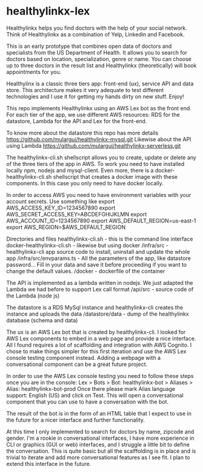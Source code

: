 # healthylinkx-lex
Healthylinkx helps you find doctors with the help of your social network. Think of Healthylinkx as a combination of Yelp, Linkedin and Facebook.

This is an early prototype that combines open data of doctors and specialists from the US Department of Health. It allows you to search for doctors based on location, specialization, genre or name. You can choose up to three doctors in the result list and Healthylinkx (theoretically) will book appointments for you.

Healthylinx is a classic three tiers app: front-end (ux), service API and data store. This architecture makes it very adequate to test different technologies and I use it for getting my hands dirty on new stuff. Enjoy!

This repo implements Healthylinkx using an AWS Lex bot as the front end. For each tier of the app, we use different AWS resources: RDS for the datastore, Lambda for the API and Lex for the front-end.

To know more about the datastore this repo has more details https://github.com/mulargui/healthylinkx-mysql.git
Likewise about the API using Lambda https://github.com/mulargui/healthylinkx-serverless.git

The healthylinkx-cli.sh shellscript allows you to create, update or delete any of the three tiers of the app in AWS. To work you need to have installed locally npm, nodejs and mysql-client. Even more, there is a docker-healthylinkx-cli.sh shellscript that creates a docker image with these components. In this case you only need to have docker locally.

In order to access AWS you need to have environment variables with your account secrets. Use something like
export AWS_ACCESS_KEY_ID=1234567890
export AWS_SECRET_ACCESS_KEY=ABCDEFGHIJKLMN
export AWS_ACCOUNT_ID=1234567890
export AWS_DEFAULT_REGION=us-east-1
export AWS_REGION=$AWS_DEFAULT_REGION

Directories and files
healthylinkx-cli.sh - this is the command line interface
docker-healthylinkx-cli.sh - likewise but using docker
/infra/src - healthylinkx-cli app source code to install, uninstall and update the whole app
/infra/src/envparams.ts - All the parameters of the app, like datastore password... Fill in your data and save it before proceeding if you want to change the default values.
/docker - dockerfile of the container

The API is implemented as a lambda written in nodejs. We just adapted the Lambda we had before to support Lex call format
/api/src - source code of the Lambda (node js)

The datastore is a RDS MySql instance and healthylinkx-cli creates the instance and uploads the data
/datastore/data - dump of the healthylinkx database (schema and data)

The ux is an AWS Lex bot that is created by healthylinkx-cli. I looked for AWS Lex components to embed in a web page and provide a nice interface. All I found requires a lot of scaffolding and integration with AWS Cognito. I chose to make things simpler for this first iteration and use the AWS Lex console testing component instead. Adding a webpage with a conversational component can be a great future project.

In order to use the AWS Lex console testing you need to follow these steps once you are in the console:
Lex > Bots > Bot: healthylinkx-bot > Aliases > Alias: healthylinkx-bot-prod
Once there please mark Alias language support: English (US) and click on Test. This will open a conversational component that you can use to have a conversation with the bot.

The result of the bot is in the form of an HTML table that I expect to use in the future for a nicer interface and further functionality.

At this time I only implemented to search for doctors by name, zipcode and gender. I'm a rookie in conversational interfaces, I have more experience in CLI or graphics (GUI or web) interfaces, and I struggle a little bit to define the conversation. This is quite basic but all the scalffolding is in place and is trivial to iterate and add more conversational features as I see fit. I plan to extend this interface in the future.
